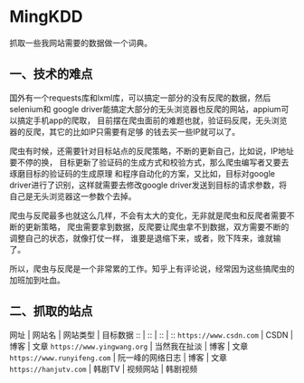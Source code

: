 # MingKDD

抓取一些我网站需要的数据做一个词典。

## 一、技术的难点

国外有一个requests库和lxml库，可以搞定一部分的没有反爬的数据，然后selenium和
google driver能搞定大部分的无头浏览器也反爬的网站，appium可以搞定手机app的爬取，
目前摆在爬虫面前的难题也就，验证码反爬，无头浏览器的反爬，其它的比如IP只需要有足够
的钱去买一些IP就可以了。

爬虫有时候，还需要针对目标站点的反爬策略，不断的更新自己，比如说，IP地址要不停的换，
目标更新了验证码的生成方式和校验方式，那么爬虫编写者又要去琢磨目标的验证码的生成原理
和程序自动化的方案，又比如，目标对google driver进行了识别，这样就需要去修改google
driver发送到目标的请求参数，将自己是无头浏览器这一参数个去掉。

爬虫与反爬最多也就这么几样，不会有太大的变化，无非就是爬虫和反爬者需要不断的更新策略，
爬虫需要拿到数据，反爬要让爬虫拿不到数据，双方需要不断的调整自己的状态，就像打仗一样，
谁要是退缩下来，或者，败下阵来，谁就输了。

所以，爬虫与反爬是一个非常累的工作。知乎上有评论说，经常因为这些搞爬虫的加班加到吐血。

## 二、抓取的站点

网址 | 网站名 | 网站类型 | 目标数据
:: | :: | :: | ::
`https://www.csdn.com` | CSDN | 博客 | 文章
`https://www.yingwang.org` | 当然我在扯淡 | 博客 | 文章
`https://www.runyifeng.com` | 阮一峰的网络日志 | 博客 | 文章
`https://hanjutv.com` | 韩剧TV | 视频网站 | 韩剧视频
